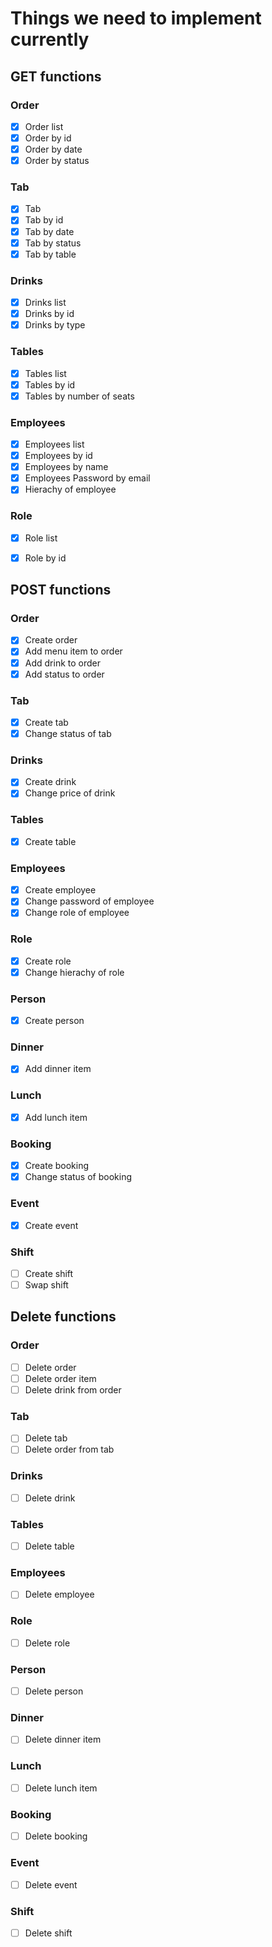 # Things we need to implement currently

## GET functions
### Order
- [x] Order list
- [x] Order by id
- [x] Order by date
- [x] Order by status

### Tab
- [x] Tab
- [x] Tab by id
- [x] Tab by date
- [x] Tab by status
- [x] Tab by table

### Drinks
- [x] Drinks list
- [x] Drinks by id
- [x] Drinks by type

### Tables
- [x] Tables list
- [x] Tables by id
- [x] Tables by number of seats

### Employees
- [x] Employees list
- [x] Employees by id
- [x] Employees by name
- [x] Employees Password by email
- [x] Hierachy of employee

### Role
- [x] Role list
- [x] Role by id



## POST functions
### Order
- [x] Create order
- [x] Add menu item to order
- [x] Add drink to order
- [x] Add status to order

### Tab
- [x] Create tab
- [x] Change status of tab

### Drinks
- [x] Create drink
- [x] Change price of drink

### Tables
- [x] Create table

### Employees
- [x] Create employee
- [x] Change password of employee
- [x] Change role of employee

### Role
- [x] Create role
- [x] Change hierachy of role

### Person
- [x] Create person

### Dinner
- [x] Add dinner item

### Lunch
- [x] Add lunch item

### Booking
- [x] Create booking
- [x] Change status of booking

### Event
- [x] Create event

### Shift
- [ ] Create shift
- [ ] Swap shift

## Delete functions
### Order
- [ ] Delete order
- [ ] Delete order item
- [ ] Delete drink from order

### Tab
- [ ] Delete tab
- [ ] Delete order from tab

### Drinks
- [ ] Delete drink

### Tables
- [ ] Delete table

### Employees
- [ ] Delete employee

### Role
- [ ] Delete role

### Person
- [ ] Delete person

### Dinner
- [ ] Delete dinner item

### Lunch
- [ ] Delete lunch item

### Booking
- [ ] Delete booking

### Event
- [ ] Delete event

### Shift
- [ ] Delete shift